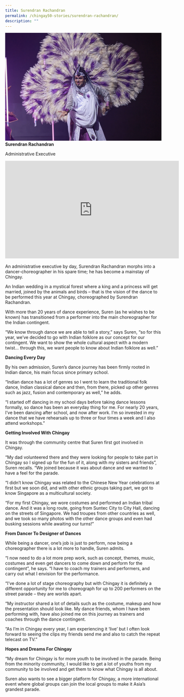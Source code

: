 ```yaml
---
title: Surendran Rachandran
permalink: /chingay50-stories/surendran-rachandran/
description: ""
---
```

![Surendran Rachandran](/images/Chingay50%20Stories/surendran-rachandran-50storiesimage.jpg)
**Surendran Rachandran**

Administrative Executive

<iframe width="560" height="315" src="https://www.youtube.com/embed/_S3s-vUJZR4" title="YouTube video player" frameborder="0" allow="accelerometer; autoplay; clipboard-write; encrypted-media; gyroscope; picture-in-picture" allowfullscreen></iframe>

An administrative executive by day, Surendran Rachandran morphs into a dancer-choreographer in his spare time; he has become a mainstay of Chingay.

An Indian wedding in a mystical forest where a king and a princess will get married, joined by the animals and birds – that is the vision of the dance to be performed this year at Chingay, choreographed by Surendran Rachandran.

With more than 20 years of dance experience, Suren (as he wishes to be known) has transitioned from a performer into the main choreographer for the Indian contingent.

“We know through dance we are able to tell a story,” says Suren, “so for this year, we’ve decided to go with Indian folklore as our concept for our contingent. We want to show the whole cultural aspect with a modern twist… through this, we want people to know about Indian folklore as well.”

**Dancing Every Day**

By his own admission, Suren’s dance journey has been firmly rooted in Indian dance, his main focus since primary school. 

“Indian dance has a lot of genres so I went to learn the traditional folk dance, Indian classical dance and then, from there, picked up other genres such as jazz, fusion and contemporary as well,” he adds.

“I started off dancing in my school days before taking dance lessons formally, so dance has been an everyday thing for me. For nearly 20 years, I’ve been dancing after school, and now after work. I’m so invested in my dance that we have rehearsals up to three or four times a week and I also attend workshops.”


**Getting Involved With Chingay**

It was through the community centre that Suren first got involved in Chingay. 

“My dad volunteered there and they were looking for people to take part in Chingay so I signed up for the fun of it, along with my sisters and friends”, Suren recalls. “We joined because it was about dance and we wanted to have a feel for the parade.

“I didn’t know Chingay was related to the Chinese New Year celebrations at first but we soon did, and with other ethnic groups taking part, we got to know Singapore as a multicultural society.

“For my first Chingay, we wore costumes and performed an Indian tribal dance. And it was a long route, going from Suntec City to City Hall, dancing on the streets of Singapore. We had troupes from other countries as well, and we took so many photos with the other dance groups and even had busking sessions while awaiting our turns!”

**From Dancer To Designer of Dances**

While being a dancer, one’s job is just to perform, now being a choreographer there is a lot more to handle, Suren admits.

“I now need to do a lot more prep work, such as concept, themes, music, costumes and even get dancers to come down and perform for the contingent”, he says. “I have to coach my trainers and performers, and carry out what I envision for the performance.

“I’ve done a lot of stage choreography but with Chingay it is definitely a different opportunity for me to choreograph for up to 200 performers on the street parade – they are worlds apart. 

“My instructor shared a lot of details such as the costume, makeup and how the presentation should look like. My dance friends, whom I have been performing with, have also joined me on this journey as trainers and coaches through the dance contingent.

“As I’m in Chingay every year, I am experiencing it ‘live’ but I often look forward to seeing the clips my friends send me and also to catch the repeat telecast on TV.”

**Hopes and Dreams For Chingay**

“My dream for Chingay is for more youth to be involved in the parade. Being from the minority community, I would like to get a lot of youths from my community to be involved and get them to know what Chingay is all about.

Suren also wants to see a bigger platform for Chingay, a more international event where global groups can join the local groups to make it Asia’s grandest parade.